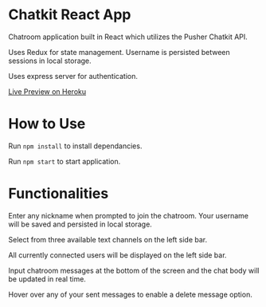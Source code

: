<h1>Chatkit React App</h1>

Chatroom application built in React which utilizes the Pusher Chatkit API. 

Uses Redux for state management. Username is persisted between sessions in local storage.

Uses express server for authentication.

[Live Preview on Heroku](https://chatkit-react-app.herokuapp.com/)


<h1>How to Use</h1>

Run `npm install` to install dependancies.

Run `npm start` to start application.

<h1>Functionalities</h1>

Enter any nickname when prompted to join the chatroom. Your username will be saved and persisted in local storage.

Select from three available text channels on the left side bar.

All currently connected users will be displayed on the left side bar.

Input chatroom messages at the bottom of the screen and the chat body will be updated in real time.

Hover over any of your sent messages to enable a delete message option.
